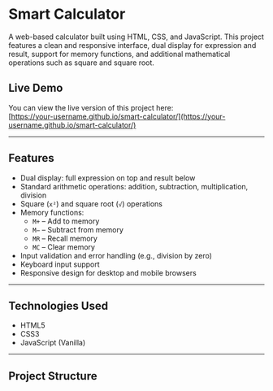 # Smart Calculator

A web-based calculator built using HTML, CSS, and JavaScript. This project features a clean and responsive interface, dual display for expression and result, support for memory functions, and additional mathematical operations such as square and square root.

## Live Demo

You can view the live version of this project here:  
[https://your-username.github.io/smart-calculator/](https://your-username.github.io/smart-calculator/)

---

## Features

- Dual display: full expression on top and result below
- Standard arithmetic operations: addition, subtraction, multiplication, division
- Square (`x²`) and square root (`√`) operations
- Memory functions:
  - `M+` – Add to memory
  - `M−` – Subtract from memory
  - `MR` – Recall memory
  - `MC` – Clear memory
- Input validation and error handling (e.g., division by zero)
- Keyboard input support
- Responsive design for desktop and mobile browsers

---

## Technologies Used

- HTML5
- CSS3
- JavaScript (Vanilla)

---

## Project Structure

